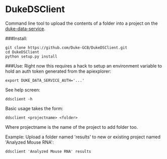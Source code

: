 # DukeDSClient
Command line tool to upload the contents of a folder into a project on the [duke-data-service](https://github.com/Duke-Translational-Bioinformatics/duke-data-service).

###Install:
```
git clone https://github.com/Duke-GCB/DukeDSClient.git
cd DukeDSClient
python setup.py install
```

###Use:
Right now this requires a hack to setup an environment variable to hold an auth token generated from the apiexplorer:
```
export DUKE_DATA_SERVICE_AUTH='...'
```
See help screen:
```
ddsclient -h
```

Basic usage takes the form:
```
ddsclient <projectname> <folder>
```
Where projectname is the name of the project to add folder too.

Example: Upload a folder named 'results' to new or existing project named 'Analyzed Mouse RNA':
```
ddsclient 'Analyzed Mouse RNA' results
```
